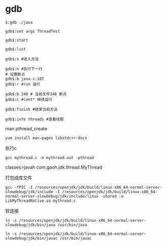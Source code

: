 # gdb

```shell
$:gdb ./java

gdb$:set args ThreadTest

gdb$:start

gdb$:list

gdb$:s #进入方法

gdb$:n #执行下一行
# 设置断点
gdb$:b java.c:187
gdb$:r #run 运行

gdb$:b 248 # 当前文件248 断点
gdb$:c #cont* 继续运行

gdb$:finish #结束当前方法

gdb$:info threads #查看线程
```



man pthread_create

```shell
yum install man-pages libstdc++-docs
```





执行c

```shell
gcc mythread.c -o mythread.out -pthread
```





classes>javah com.gaoh.jdk.thread.MyThread

打包成库文件

```shell
gcc -fPIC -I /resources/openjdk/jdk/build/linux-x86_64-normal-server-slowdebug/jdk/include -I /resources/openjdk/jdk/build/linux-x86_64-normal-server-slowdebug/jdk/include/linux -shared -o LibMyThreadNative.so mythread.c
```



软连接

```shell
ln -s /resources/openjdk/jdk/build/linux-x86_64-normal-server-slowdebug/jdk/bin/java /usr/bin/java

ln -s /resources/openjdk/jdk/build/linux-x86_64-normal-server-slowdebug/jdk/bin/javac /usr/bin/javac
```

